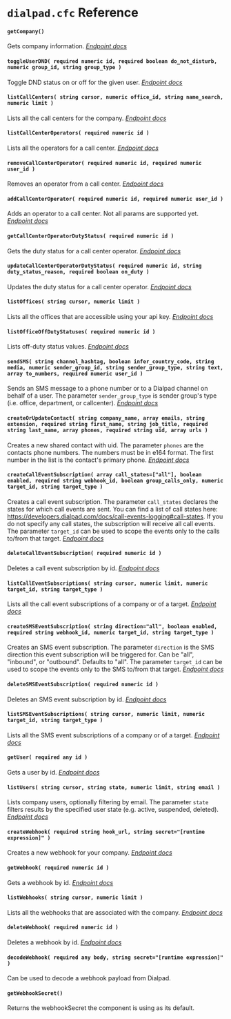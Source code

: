 # `dialpad.cfc` Reference

#### `getCompany()`

Gets company information. *[Endpoint docs](https://developers.dialpad.com/reference/companyget)*

#### `toggleUserDND( required numeric id, required boolean do_not_disturb, numeric group_id, string group_type )`

Toggle DND status on or off for the given user. *[Endpoint docs](https://developers.dialpad.com/reference/userstoggle_dnd)*

#### `listCallCenters( string cursor, numeric office_id, string name_search, numeric limit )`

Lists all the call centers for the company. *[Endpoint docs](https://developers.dialpad.com/reference/callcenterslistall)*

#### `listCallCenterOperators( required numeric id )`

Lists all the operators for a call center. *[Endpoint docs](https://developers.dialpad.com/reference/callcentersoperatorsget)*

#### `removeCallCenterOperator( required numeric id, required numeric user_id )`

Removes an operator from a call center. *[Endpoint docs](https://developers.dialpad.com/reference/callcentersoperatorsdelete)*

#### `addCallCenterOperator( required numeric id, required numeric user_id )`

Adds an operator to a call center. Not all params are supported yet. *[Endpoint docs](https://developers.dialpad.com/reference/callcentersoperatorspost)*

#### `getCallCenterOperatorDutyStatus( required numeric id )`

Gets the duty status for a call center operator. *[Endpoint docs](https://developers.dialpad.com/reference/callcentersoperatorsgetdutystatus)*

#### `updateCallCenterOperatorDutyStatus( required numeric id, string duty_status_reason, required boolean on_duty )`

Updates the duty status for a call center operator. *[Endpoint docs](https://developers.dialpad.com/reference/callcentersoperatorsdutystatus)*

#### `listOffices( string cursor, numeric limit )`

Lists all the offices that are accessible using your api key. *[Endpoint docs](https://developers.dialpad.com/reference/officeslist)*

#### `listOfficeOffDutyStatuses( required numeric id )`

Lists off-duty status values. *[Endpoint docs](https://developers.dialpad.com/reference/officesoffdutystatusesget)*

#### `sendSMS( string channel_hashtag, boolean infer_country_code, string media, numeric sender_group_id, string sender_group_type, string text, array to_numbers, required numeric user_id )`

Sends an SMS message to a phone number or to a Dialpad channel on behalf of a user. The parameter `sender_group_type` is sender group's type (i.e. office, department, or callcenter). *[Endpoint docs](https://developers.dialpad.com/reference/smssend)*

#### `createOrUpdateContact( string company_name, array emails, string extension, required string first_name, string job_title, required string last_name, array phones, required string uid, array urls )`

Creates a new shared contact with uid. The parameter `phones` are the contacts phone numbers. The numbers must be in e164 format. The first number in the list is the contact's primary phone. *[Endpoint docs](https://developers.dialpad.com/reference/contactscreate_with_uid)*

#### `createCallEventSubscription( array call_states=["all"], boolean enabled, required string webhook_id, boolean group_calls_only, numeric target_id, string target_type )`

Creates a call event subscription. The parameter `call_states` declares the states for which call events are sent. You can find a list of call states here: https://developers.dialpad.com/docs/call-events-logging#call-states. If you do not specify any call states, the subscription will receive all call events. The parameter `target_id` can be used to scope the events only to the calls to/from that target. *[Endpoint docs](https://developers.dialpad.com/reference/webhook_call_event_subscriptioncreate)*

#### `deleteCallEventSubscription( required numeric id )`

Deletes a call event subscription by id. *[Endpoint docs](https://developers.dialpad.com/reference/webhook_call_event_subscriptiondelete)*

#### `listCallEventSubscriptions( string cursor, numeric limit, numeric target_id, string target_type )`

Lists all the call event subscriptions of a company or of a target. *[Endpoint docs](https://developers.dialpad.com/reference/webhook_call_event_subscriptionlist)*

#### `createSMSEventSubscription( string direction="all", boolean enabled, required string webhook_id, numeric target_id, string target_type )`

Creates an SMS event subscription. The parameter `direction` is the SMS direction this event subscription will be triggered for. Can be "all", "inbound", or "outbound". Defaults to "all". The parameter `target_id` can be used to scope the events only to the SMS to/from that target. *[Endpoint docs](https://developers.dialpad.com/reference/webhook_sms_event_subscriptioncreate)*

#### `deleteSMSEventSubscription( required numeric id )`

Deletes an SMS event subscription by id. *[Endpoint docs](https://developers.dialpad.com/reference/webhook_sms_event_subscriptiondelete)*

#### `listSMSEventSubscriptions( string cursor, numeric limit, numeric target_id, string target_type )`

Lists all the SMS event subscriptions of a company or of a target. *[Endpoint docs](https://developers.dialpad.com/reference/webhook_sms_event_subscriptionlist)*

#### `getUser( required any id )`

Gets a user by id. *[Endpoint docs](https://developers.dialpad.com/reference/usersget)*

#### `listUsers( string cursor, string state, numeric limit, string email )`

Lists company users, optionally filtering by email. The parameter `state` filters results by the specified user state (e.g. active, suspended, deleted). *[Endpoint docs](https://developers.dialpad.com/reference/userslist)*

#### `createWebhook( required string hook_url, string secret="[runtime expression]" )`

Creates a new webhook for your company. *[Endpoint docs](https://developers.dialpad.com/reference/webhookscreate)*

#### `getWebhook( required numeric id )`

Gets a webhook by id. *[Endpoint docs](https://developers.dialpad.com/reference/webhooksget)*

#### `listWebhooks( string cursor, numeric limit )`

Lists all the webhooks that are associated with the company. *[Endpoint docs](https://developers.dialpad.com/reference/webhookslist)*

#### `deleteWebhook( required numeric id )`

Deletes a webhook by id. *[Endpoint docs](https://developers.dialpad.com/reference/webhooksdelete)*

#### `decodeWebhook( required any body, string secret="[runtime expression]" )`

Can be used to decode a webhook payload from Dialpad.

#### `getWebhookSecret()`

Returns the webhookSecret the component is using as its default.

